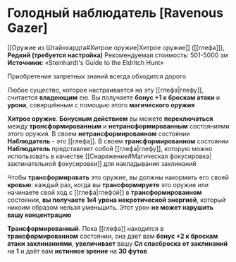 # Голодный наблюдатель [Ravenous Gazer]

[[Оружие из Штайнхардта#Хитрое оружие|Хитрое оружие]] ([[глефа]]), **Редкий (требуется настройка)**
Рекомендуемая стоимость: 501-5000 зм
**Источники:** «Steinhardt's Guide to the Eldritch Hunt»

Приобретение запретных знаний всегда обходится дорого

Любое существо, которое настраивается на эту [[глефа|глефу]], считается **владеющим** ею. Вы получаете **бонус +1 к броскам атаки** и **урона**, совершённым с помощью этого **магического оружия**

**Хитрое оружие**. **Бонусным действием** вы можете **переключаться** между **трансформированным** и **нетрансформированным** состояниями этого оружия. В своем **нетрансформированном** состоянии **Наблюдатель** - это [[глефа]]. В своем **трансформированном** состоянии **Наблюдатель** представляет собой [[глефа|глефу]], которую можно использовать в качестве [[Снаряжение#Магическая фокусировка|заклинательной фокусировки]] для накладывания заклинаний

Чтобы **трансформировать** это оружие, вы должны накормить его своей **кровью**: каждый раз, когда вы **трансформируете** это оружие или начинаете свой ход с [[глефа|глефой]] в **трансформированном** состоянии, **вы получаете 1к4 урона некротической энергией**, который никоим образом нельзя уменьшить. Этот урон **не может нарушить вашу концентрацию**

**Трансформированный**. Пока [[глефа]] находится в **трансформированном** состоянии, она дает вам **бонус +2 к броскам атаки заклинаниями**, **увеличивает** вашу **Сл спасброска от заклинаний** на **1** и даёт вам **истинное зрение** на **30 футов**